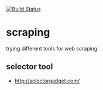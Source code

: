 [![Build Status](https://travis-ci.org/brownman/scraping.svg?branch=develop)](https://travis-ci.org/brownman/scraping)



  
  
  
   
  
  


 
 
 


scraping
=========
trying different tools for web scraping

selector tool
----
- http://selectorgadget.com/
